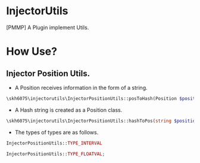 # InjectorUtils
[PMMP] A Plugin implement Utils.

# How Use?

## Injector Position Utils.

- A Position receives information in the form of a string.
```php
\skh6075\injectorutils\InjectorPositionUtils::posToHash(Position $position, int $type);
```

- A Hash string is created as a Position class.
```php
\skh6075\injectorutils\InjectorPositionUtils::hashToPos(string $position, int $type);
```

- The types of types are as follows.
```php
InjectorPositionUtils::TYPE_INTERVAL

InjectorPositionUtils::TYPE_FLOATVAL;
```
